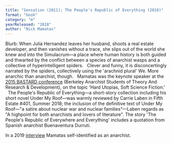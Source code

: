 ```yaml
---
title: "Sensation (2011); The People's Republic of Everything (2018)"
format: "book"
category: "m"
yearReleased: "2018"
author: "Nick Mamatas"
---
```

 Blurb: When Julia Hernandez leaves her husband, shoots a  real estate developer, and then vanishes without a trace, she slips out of the  world she knew and into the Simulacrum—a place where human history is both  guided and thwarted by the conflict between a species of anarchist wasps and a  collective of hyperintelligent spiders.
  
 Clever and funny, it is disconcertingly narrated by the spiders,  collectively using the 'arachnid plural' We. More anarchic than anarchist,  though.
  
 Mamatas was the keynote speaker at the <a href="http://sfbay-anarchists.org/conference/bastard-2015/">2015 BASTARD  conference</a> (Berkeley Anarchist Students of Theory And Research &  Development), on the topic 'Hard Utopias, Soft Science Fiction.'
  
 The People's Republic of Everything—a short-story collection including  his short novel Under My Roof—was warmly reviewed by Carrie Laben in  Fifth Estate #401, Summer 2018; the inclusion of the definitive text of  Under My Roof—"a satire about nuclear war and nuclear families"—Laben  regards as "A highpoint for both anarchists and lovers of literature". The story  'The People's Republic of Everywhere and Everything' includes a quotation from  Spanish anarchist Buenaventura Durruti.
 
 In a 2019 <a href="https://www.wewillrememberfreedom.com/podcast/the-great-armored-train-by-nick-mamatas/">interview</a> Mamatas self-identified as an anarchist.
